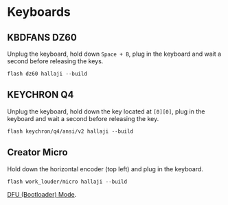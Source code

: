 # Keyboards

## KBDFANS DZ60

Unplug the keyboard, hold down `Space + B`, plug in the keyboard and wait a
second before releasing the keys.

```shell
flash dz60 hallaji --build
```

## KEYCHRON Q4

Unplug the keyboard, hold down the key located at `[0][0]`, plug in the keyboard
and wait a second before releasing the key.

```shell
flash keychron/q4/ansi/v2 hallaji --build
```

## Creator Micro

Hold down the horizontal encoder (top left) and plug in the keyboard.

```shell
flash work_louder/micro hallaji --build
```

[DFU (Bootloader) Mode](https://docs.qmk.fm/#/newbs_flashing?id=put-your-keyboard-into-dfu-bootloader-mode).
